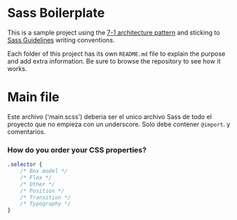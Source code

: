 # Sass Boilerplate

This is a sample project using the [7-1 architecture pattern](http://sass-guidelin.es/#architecture) and sticking to [Sass Guidelines](http://sass-guidelin.es) writing conventions.

Each folder of this project has its own `README.md` file to explain the purpose and add extra information. Be sure to browse the repository to see how it works.


# Main file

Este archivo ('main.scss') deberia ser el unico archivo Sass de todo el proyecto que no empieza con un underscore. Solo debe contener `@import`. y comentarios.

### How do you order your CSS properties?

```css
.selector {
    /* Box model */
    /* Flex */
    /* Other */
    /* Position */
    /* Transition */
    /* Typography */
}
```
